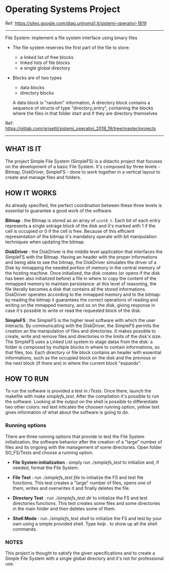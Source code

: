 # Operating Systems Project
Ref: https://sites.google.com/diag.uniroma1.it/sistemi-operativi-1819

****

   File System:
   implement a file system interface using binary files
   - The file system reserves the first part of the file
     to store:
     - a linked list of free blocks
     - linked lists of file blocks
     - a single global directory
     
   - Blocks are of two types
     - data blocks
     - directory blocks

     A data block is "random" information,
     A directory block contains a sequence of
     structs of type "directory_entry",
     containing the blocks where the files in that folder start
     and if they are directory themselves
     
Ref: https://gitlab.com/grisetti/sistemi_operativi_2018_19/tree/master/projects

****

## WHAT IS IT
The project Simple File System (SimpleFS) is a didactic project that focuses on the development of a basic File System.
It's composed by three levels - Bitmap, DiskDriver, SimpleFS - done to work together in a vertical layout to create and manage files and folders.


## HOW IT WORKS
As already specified, the perfect coordination between these three levels is essential to guarantee a good work of the software.

**Bitmap** :  the Bitmap is stored as an array of `uint8_t`. Each bit of each entry represents a single sotrage block of the disk and it's marked with 1 if the cell is occupied or 0 if the cell is free.
Because of this efficient representation of the bitmap it's mandatory operate with bit manipulation techniques when updating the bitmap.

**DiskDriver** : the DiskDriver is the middle level application that interfaces the SimpleFS with the Bitmap. Having an header with the proper informations and being able to see the bitmap, the DiskDriver simulates the driver of a Disk by mmapping the needed portion of memory in the central memory of the hosting machine.
Once initialized, the disk creates (or opens if the disk has been also initialized before) a file in where to copy the content of the mmapped memory to maintain persistance: at this level of reasoning, the file literally becomes a disk that contains all the stored informations. DiskDriver operates according to the mmapped memory and to the bitmap: by reading the bitmap it guarantees the correct operations of reading and writing on the mmapped memory, and so on the disk, giving response in case it's possible to write or read the requested block of the disk.

**SimpleFS** : the SimpleFS is the higher level software with which the user interacts. By communicating with the DiskDriver, the SimpleFS permits the creation an the manipulation of files and directories. 
It makes possible to create, write and remove files and directories in the limits of the disk's size.
The SimpleFS uses a Linked List system to stage datas from the disk: a folder is composed by multiple blocks in where to contain informations, so that files, too.
Each directory or file block contains an header with essential informations, such as the occupied block on the disk and the previous or the next block (if there are) in where the current block "expands".


## HOW TO RUN
To run the software is provided a test in */Tests*. Once there, launch the makefile with *make simplefs_test*.
After the compilation it's possible to run the software.
Looking at the output on the shell is possible to differentiate two other colors: red text inticates the choosen running option, yellow text gives information of what about the software is going to do.

### Running options
There are three running options that provide to test the File System initialization, the software behavior after the creation of a "large" number of files and its ongoing with the management of some directories.
Open folder SO_FS/Tests and choose a running option.

- **File System initialization** : simply run *./simplefs_test* to initialize and, if needed, format the File System.
- **File Test** : run *./simplefs_test file* to initialize the FS and test file functions. This test creates a "large" number of files, opens one of them, writes and overwrites it and finally deletes the file.
- **Directory Test** : run *./simplefs_test dir* to initialize the FS and test directories functions. This test creates some files and some directories in the main folder and then deletes some of them.

- **Shell Mode** : run *./simplefs_test shell* to initialize the FS and test by your own using a simple provided shell. Type *help .* to show up all the shell commands.

### NOTES
This project is thought to satisfy the given specifications and to create a Simple File System with a single global directory and it's not for professional use.
